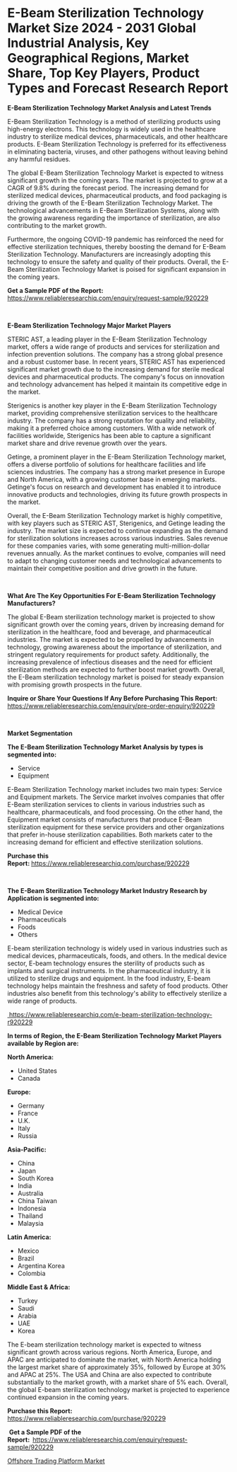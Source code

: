 <p><h1>E-Beam Sterilization Technology Market Size 2024 - 2031 Global Industrial Analysis, Key Geographical Regions, Market Share, Top Key Players, Product Types and Forecast Research Report</h1></p><p><strong>E-Beam Sterilization Technology Market Analysis and Latest Trends</strong></p>
<p><p>E-Beam Sterilization Technology is a method of sterilizing products using high-energy electrons. This technology is widely used in the healthcare industry to sterilize medical devices, pharmaceuticals, and other healthcare products. E-Beam Sterilization Technology is preferred for its effectiveness in eliminating bacteria, viruses, and other pathogens without leaving behind any harmful residues.</p><p>The global E-Beam Sterilization Technology Market is expected to witness significant growth in the coming years. The market is projected to grow at a CAGR of 9.8% during the forecast period. The increasing demand for sterilized medical devices, pharmaceutical products, and food packaging is driving the growth of the E-Beam Sterilization Technology Market. The technological advancements in E-Beam Sterilization Systems, along with the growing awareness regarding the importance of sterilization, are also contributing to the market growth.</p><p>Furthermore, the ongoing COVID-19 pandemic has reinforced the need for effective sterilization techniques, thereby boosting the demand for E-Beam Sterilization Technology. Manufacturers are increasingly adopting this technology to ensure the safety and quality of their products. Overall, the E-Beam Sterilization Technology Market is poised for significant expansion in the coming years.</p></p>
<p><strong>Get a Sample PDF of the Report:&nbsp;</strong> <a href="https://www.reliableresearchiq.com/enquiry/request-sample/920229">https://www.reliableresearchiq.com/enquiry/request-sample/920229</a></p>
<p>&nbsp;</p>
<p><strong>E-Beam Sterilization Technology Major Market Players</strong></p>
<p><p>STERIC AST, a leading player in the E-Beam Sterilization Technology market, offers a wide range of products and services for sterilization and infection prevention solutions. The company has a strong global presence and a robust customer base. In recent years, STERIC AST has experienced significant market growth due to the increasing demand for sterile medical devices and pharmaceutical products. The company's focus on innovation and technology advancement has helped it maintain its competitive edge in the market.</p><p>Sterigenics is another key player in the E-Beam Sterilization Technology market, providing comprehensive sterilization services to the healthcare industry. The company has a strong reputation for quality and reliability, making it a preferred choice among customers. With a wide network of facilities worldwide, Sterigenics has been able to capture a significant market share and drive revenue growth over the years.</p><p>Getinge, a prominent player in the E-Beam Sterilization Technology market, offers a diverse portfolio of solutions for healthcare facilities and life sciences industries. The company has a strong market presence in Europe and North America, with a growing customer base in emerging markets. Getinge's focus on research and development has enabled it to introduce innovative products and technologies, driving its future growth prospects in the market.</p><p>Overall, the E-Beam Sterilization Technology market is highly competitive, with key players such as STERIC AST, Sterigenics, and Getinge leading the industry. The market size is expected to continue expanding as the demand for sterilization solutions increases across various industries. Sales revenue for these companies varies, with some generating multi-million-dollar revenues annually. As the market continues to evolve, companies will need to adapt to changing customer needs and technological advancements to maintain their competitive position and drive growth in the future.</p></p>
<p>&nbsp;</p>
<p><strong>What Are The Key Opportunities For E-Beam Sterilization Technology Manufacturers?</strong></p>
<p><p>The global E-Beam sterilization technology market is projected to show significant growth over the coming years, driven by increasing demand for sterilization in the healthcare, food and beverage, and pharmaceutical industries. The market is expected to be propelled by advancements in technology, growing awareness about the importance of sterilization, and stringent regulatory requirements for product safety. Additionally, the increasing prevalence of infectious diseases and the need for efficient sterilization methods are expected to further boost market growth. Overall, the E-Beam sterilization technology market is poised for steady expansion with promising growth prospects in the future.</p></p>
<p><strong>Inquire or Share Your Questions If Any Before Purchasing This Report:</strong> <a href="https://www.reliableresearchiq.com/enquiry/pre-order-enquiry/920229">https://www.reliableresearchiq.com/enquiry/pre-order-enquiry/920229</a></p>
<p>&nbsp;</p>
<p><strong>Market Segmentation</strong></p>
<p><strong>The E-Beam Sterilization Technology Market Analysis by types is segmented into:</strong></p>
<p><ul><li>Service</li><li>Equipment</li></ul></p>
<p><p>E-Beam Sterilization Technology market includes two main types: Service and Equipment markets. The Service market involves companies that offer E-Beam sterilization services to clients in various industries such as healthcare, pharmaceuticals, and food processing. On the other hand, the Equipment market consists of manufacturers that produce E-Beam sterilization equipment for these service providers and other organizations that prefer in-house sterilization capabilities. Both markets cater to the increasing demand for efficient and effective sterilization solutions.</p></p>
<p><strong>Purchase this Report:&nbsp;</strong><a href="https://www.reliableresearchiq.com/purchase/920229">https://www.reliableresearchiq.com/purchase/920229</a></p>
<p>&nbsp;</p>
<p><strong>The E-Beam Sterilization Technology Market Industry Research by Application is segmented into:</strong></p>
<p><ul><li>Medical Device</li><li>Pharmaceuticals</li><li>Foods</li><li>Others</li></ul></p>
<p><p>E-beam sterilization technology is widely used in various industries such as medical devices, pharmaceuticals, foods, and others. In the medical device sector, E-beam technology ensures the sterility of products such as implants and surgical instruments. In the pharmaceutical industry, it is utilized to sterilize drugs and equipment. In the food industry, E-beam technology helps maintain the freshness and safety of food products. Other industries also benefit from this technology's ability to effectively sterilize a wide range of products.</p></p>
<p><a href="https://www.reliableresearchiq.com/e-beam-sterilization-technology-r920229">&nbsp;https://www.reliableresearchiq.com/e-beam-sterilization-technology-r920229</a></p>
<p><strong>In terms of Region, the E-Beam Sterilization Technology Market Players available by Region are:</strong></p>
<p>
    <p> <strong> North America: </strong>
        <ul>
            <li>United States</li>
            <li>Canada</li>
        </ul>
        </p> 
    <p> <strong> Europe: </strong>
        <ul>
            <li>Germany</li>
            <li>France</li>
            <li>U.K.</li>
            <li>Italy</li>
            <li>Russia</li>
        </ul>
        </p> 
    <p> <strong> Asia-Pacific: </strong>
        <ul>
            <li>China</li>
            <li>Japan</li>
            <li>South Korea</li>
            <li>India</li>
            <li>Australia</li>
            <li>China Taiwan</li>
            <li>Indonesia</li>
            <li>Thailand</li>
            <li>Malaysia</li>
        </ul>
        </p> 
    <p> <strong> Latin America: </strong>
        <ul>
            <li>Mexico</li>
            <li>Brazil</li>
            <li>Argentina Korea</li>
            <li>Colombia</li>
        </ul>
        </p> 
    <p> <strong> Middle East & Africa: </strong>
        <ul>
            <li>Turkey</li>
            <li>Saudi</li>
            <li>Arabia</li>
            <li>UAE</li>
            <li>Korea</li>
        </ul>
    </p>
    </p>
<p><p>The E-beam sterilization technology market is expected to witness significant growth across various regions. North America, Europe, and APAC are anticipated to dominate the market, with North America holding the largest market share of approximately 35%, followed by Europe at 30% and APAC at 25%. The USA and China are also expected to contribute substantially to the market growth, with a market share of 5% each. Overall, the global E-beam sterilization technology market is projected to experience continued expansion in the coming years.</p></p>
<p><strong>Purchase this Report: </strong><a href="https://www.reliableresearchiq.com/purchase/920229">https://www.reliableresearchiq.com/purchase/920229</a></p>
<p>&nbsp;<strong>Get a Sample PDF of the Report:&nbsp;&nbsp;</strong><a href="https://www.reliableresearchiq.com/enquiry/request-sample/920229">https://www.reliableresearchiq.com/enquiry/request-sample/920229</a></p>
<p><strong></strong></p>
<p><p><a href="https://github.com/marthawweekle/Market-Research-Report-List-2/blob/main/offshore-trading-platform-market.md">Offshore Trading Platform Market</a></p></p>